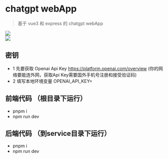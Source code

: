 # chatgpt webApp

> 基于 vue3 和  express 的 chatgpt webApp
<img src='http://120.78.136.2/cdn/chatgpt-2.png' />
<br/>

<img src='http://120.78.136.2/cdn/chatgpt-1.png' />
<br/>


## 密钥
- 1 先要获取 Openai Api Key https://platform.openai.com/overview  (你的网络要能连外网，获取Api Key需要国外手机号注册和接受验证码)
- 2 填写本地环境变量  OPENAI_API_KEY=


##  前端代码 （根目录下运行）
- pnpm i 
- npm run dev


## 后端代码 （到service目录下运行）
- pnpm i
- npm run dev
